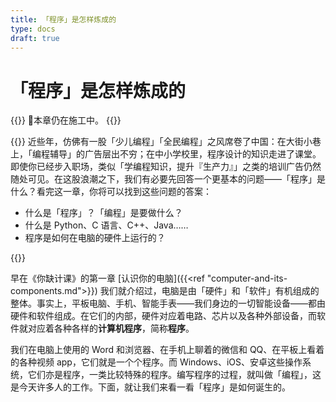 ```yaml
---
title: 「程序」是怎样炼成的
type: docs
draft: true
---
```


# 「程序」是怎样炼成的

{{<hint error>}}
🚧本章仍在施工中。
{{</hint>}}

{{<hint info>}}
近些年，仿佛有一股「少儿编程」「全民编程」之风席卷了中国：在大街小巷上，「编程辅导」的广告层出不穷；在中小学校里，程序设计的知识走进了课堂。即使你已经步入职场，类似「学编程知识，提升『生产力』」之类的培训广告仍然随处可见。在这股浪潮之下，我们有必要先回答一个更基本的问题——「程序」是什么？看完这一章，你将可以找到这些问题的答案：

- 什么是「程序」？「编程」是要做什么？
- 什么是 Python、C 语言、C++、Java……
- 程序是如何在电脑的硬件上运行的？

{{</hint>}}

早在《你缺计课》的第一章 [认识你的电脑]({{<ref "computer-and-its-components.md">}}) 我们就介绍过，电脑是由「硬件」和「软件」有机组成的整体。事实上，平板电脑、手机、智能手表——我们身边的一切智能设备——都由硬件和软件组成。在它们的内部，硬件对应着电路、芯片以及各种外部设备，而软件就对应着各种各样的**计算机程序**，简称**程序**。

我们在电脑上使用的 Word 和浏览器、在手机上聊着的微信和 QQ、在平板上看着的各种视频 app，它们就是一个个程序。而 Windows、iOS、安卓这些操作系统，它们亦是程序，一类比较特殊的程序。编写程序的过程，就叫做「编程」，这是今天许多人的工作。下面，就让我们来看一看「程序」是如何诞生的。
